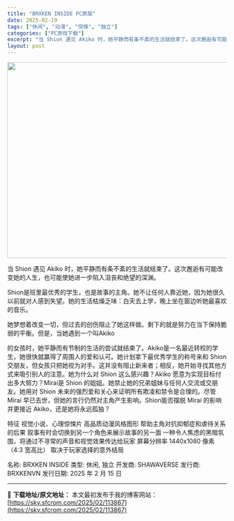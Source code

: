 ```yaml
---
title: "BRXKEN INSIDE PC原版"
date: 2025-02-19
tags: ["休闲", "动漫", "惊悚", "独立"]
categories: ["PC游戏下载"]
excerpt: "当 Shion 遇见 Akiko 时，她平静而有条不紊的生活就结束了。这次邂逅有可能改变她的人生，也可能使她进一步陷入沮丧和绝望的深渊。 Shion是班里最优秀的学生，也是故事的主角。她不让任何人靠近她，因为她很久以前就对人感到失望。她的生活枯燥乏味：白天去上学，晚上坐在窗边听她最喜欢的音乐。 她梦&hellip;"
layout: post
---
```


<img class="aligncenter size-full wp-image-113868" src="https://sky.sfcrom.com/wp-content/uploads/2025/02/2025021901114818.webp" alt="" width="800" height="450" />

当 Shion 遇见 Akiko 时，她平静而有条不紊的生活就结束了。这次邂逅有可能改变她的人生，也可能使她进一步陷入沮丧和绝望的深渊。

Shion是班里最优秀的学生，也是故事的主角。她不让任何人靠近她，因为她很久以前就对人感到失望。她的生活枯燥乏味：白天去上学，晚上坐在窗边听她最喜欢的音乐。

她梦想着改变一切，但过去的创伤阻止了她这样做。剩下的就是努力在当下保持脆弱的平衡。但是，当她遇到一个叫Akiko

的女孩时，她平静而有节制的生活的尝试就结束了。Akiko是一名最近转校的学生，她很快就赢得了周围人的爱和认可。她计划拿下最优秀学生的称号来和 Shion 交朋友，但女孩只把她视为对手。这并没有阻止新来者；相反，她开始寻找其他方式来吸引别人的注意。她为什么对 Shion 这么感兴趣？Akiko 愿意为实现目标付出多大努力？Mirai是 Shion 的姐姐。她禁止她的兄弟姐妹与任何人交流或交朋友。她用对 Shion 未来的强烈爱和关心来证明所有欺凌和禁令是合理的。尽管 Mirai 早已去世，但她的言行仍然对主角产生影响。Shion能否摆脱 Mirai 的影响并更接近 Akiko，还是她将永远孤独？

特征
视觉小说、心理惊悚片
高品质动漫风格图形
帮助主角对抗抑郁症和虐待关系的后果
叙事有时会切换到另一个角色来展示故事的另一面
一种令人焦虑的黑暗氛围，将通过不寻常的声音和视觉效果传达给玩家
屏幕分辨率 1440x1080 像素（4:3 宽高比）
取决于玩家选择的意外结局

名称: BRXKEN INSIDE
类型: 休闲, 独立
开发商: SHAWAVERSE
发行商: BRXKENVN
发行日期: 2025 年 2 月 15 日

---
📖 **下载地址/原文地址：** 本文最初发布于我的博客网站：[https://sky.sfcrom.com/2025/02/113867](https://sky.sfcrom.com/2025/02/113867)
